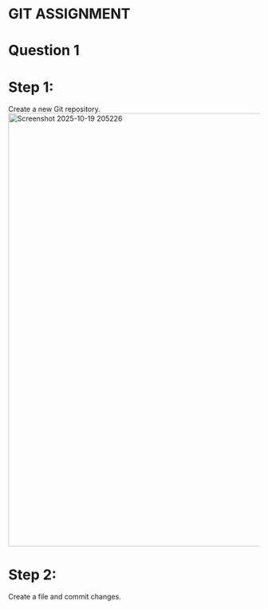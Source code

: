 # GIT ASSIGNMENT 
# Question 1 
# Step 1:
Create a new Git repository.
<img width="1894" height="867" alt="Screenshot 2025-10-19 205226" src="https://github.com/user-attachments/assets/981f124c-fecf-4022-abfb-750f0d43ec7a" />
# Step 2: 
Create a file and commit changes. 
